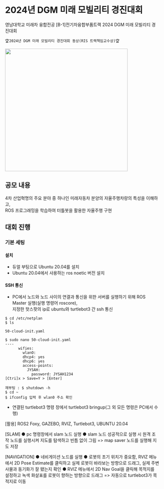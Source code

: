 # 2024년 DGM 미래 모빌리티 경진대회 
영남대학교 미래차 융합전공 [B-1]전기차융합부품트랙 2024 DGM 미래 모빌리티 경진대회

```🏆2024년 DGM 미래 모빌리티 경진대회 동상(RIS 트랙책임교수상)🏆```  

<img src="https://github.com/khw274/DGM-FM-2024/assets/125671828/9d3517b2-e4ea-4639-8fd8-f5d90ad25ff2" width="400" height="400"/>

## 공모 내용  
4차 산업혁명의 주요 분야 중 하나인 미래자동차 분양의 자율주행차량의 특성을 이해하고,   
ROS 프로그래밍을 학습하여 터틀봇을 활용한 자율주행 구현

## 대회 진행
### 기본 세팅
#### 설치
- 듀얼 부팅으로 Ubuntu 20.04를 설치
- Ubuntu 20.04에서 사용하는 ros noetic 버전 설치

#### SSH 통신
- PC에서 노드와 노드 사이의 연결과 통신을 위한 서버를 실행하기 위해 ROS Master 실행(실행 명령어 roscore),  
지정한 핫스팟의 ip로 ubuntu와 turtlebot3 간 ssh 통신
```
$ cd /etc/netplan
$ ls

50-cloud-init.yaml

$ sudo nano 50-cloud-init.yaml
----
      wifies:
        wlanO:
        dhcp4: yes
        dhcp6: yes
        access-points:
          JYSAH:
            password: JYSAH1234
[Ctri]x > Save=Y > [Enter]

재부팅 : $ shutdown -h
$ cd ~
$ ifconfig 입력 후 wlan0 주소 확인
```
- 연결된 turtlebot3 명령 창에서 turtlebot3 bringup(그 외 모든 명령은 PC에서 수행)

[활용]
ROS2 Foxy, GAZEBO, RVIZ, Turtlebot3, UBUNTU 20.04

[SLAM]
● pc 명령창에서 slam 노드 실행
● slam 노드 성공적으로 실행 시 원격 조작 노드를 실행시켜 지도를 탐색하고 빈틈 없이 그림 => map saver 노드를 실행해 지도 저장

[NAVIGATION]
● 네비게이션 노드를 실행
● 로봇의 초기 위치가 중요함, RVIZ 메뉴에서 2D Pose Estimate를 클릭하고 실제 로봇이 바라보는 방향으로 드래그, 실제 주변 사물과 동기화가 잘 됐는지 확인
● RVIZ 메뉴에서 2D Nav Goal을 클릭해 목적지를 설정하고 녹색 화살표를 로봇이 향하는 방향으로 드래그 => 자동으로 turtlebot3가 목적지로 이동

